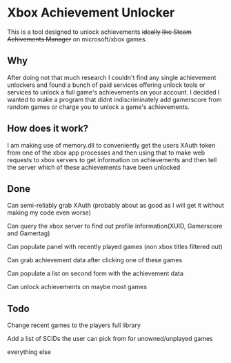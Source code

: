 # Xbox Achievement Unlocker
This is a tool designed to unlock achievements ~~ideally like Steam Achivements Manager~~ on microsoft/xbox games.

## Why
After doing not that much research I couldn't find any single achievement unlockers and found a bunch of paid services offering unlock tools or services to unlock a full game's achievements on your account.
I decided I wanted to make a program that didnt indiscriminately add gamerscore from random games or charge you to unlock a game's achievements.

## How does it work?
I am making use of memory.dll to conveniently get the users XAuth token from one of the xbox app processes and then using that to make web requests to xbox servers to get information on achievements and then tell the server which of these achievements have been unlocked

## Done
Can semi-reliably grab XAuth (probably about as good as I will get it without making my code even worse)

Can query the xbox server to find out profile information(XUID, Gamerscore and Gamertag)

Can populate panel with recently played games (non xbox titles filtered out)

Can grab achievement data after clicking one of these games

Can populate a list on second form with the achievement data

Can unlock achievements on maybe most games
## Todo
Change recent games to the players full library

Add a list of SCIDs the user can pick from for unowned/unplayed games

everything else

